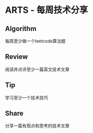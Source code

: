 # ARTS - 每周技术分享
## Algorithm
每周至少做一个leetcode算法题
## Review
阅读并点评至少一篇英文技术文章
## Tip
学习至少一个技术技巧
## Share
分享一篇有观点和思考的技术文章

